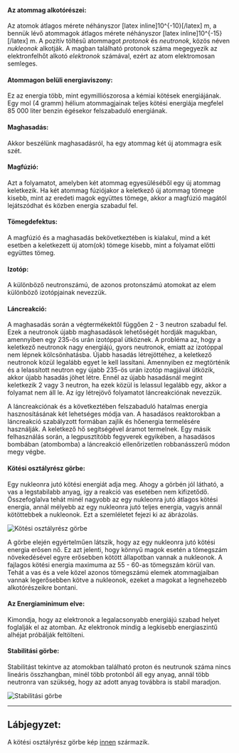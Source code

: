 #### Az atommag alkotórészei:

Az atomok átlagos mérete néhányszor [latex inline]10^{-10}[/latex] m, a bennük lévő atommagok átlagos mérete néhányszor [latex inline]10^{-15}[/latex] m. A pozitív töltésű atommagot *protonok* és *neutronok*, közös néven *nukleonok* alkotják. A magban található protonok száma megegyezik az elektronfelhőt alkotó *elektronok* számával, ezért az atom elektromosan semleges.

#### Atommagon belüli energiaviszony:

Ez az energia több, mint egymilliószorosa a kémiai kötések energiájának. Egy mol (4 gramm) hélium atommagjainak teljes kötési energiája megfelel 85 000 liter benzin égésekor felszabaduló energiának.

#### Maghasadás:

Akkor beszélünk maghasadásról, ha egy atommag két új atommagra esik szét.

#### Magfúzió:

Azt a folyamatot, amelyben két atommag egyesüléséből egy új atommag keletkezik. Ha két atommag fúziójakor a keletkező új atommag tömege kisebb, mint az eredeti magok együttes tömege, akkor a magfúzió magától lejátszódhat és közben energia szabadul fel.

#### Tömegdefektus:

A magfúzió és a maghasadás bekövetkeztében is kialakul, mind a két esetben a keletkezett új atom(ok) tömege kisebb, mint a folyamat előtti együttes tömeg.

#### Izotóp:

A különböző neutronszámú, de azonos protonszámú atomokat az elem különböző izotópjainak nevezzük.

#### Láncreakció:

A maghasadás során a végtermékektől függően 2 - 3 neutron szabadul fel. Ezek a neutronok újabb maghasadások lehetőségét hordják magukban, amennyiben egy 235-ös urán izotóppal ütköznek. A probléma az, hogy a keletkező neutronok nagy energiájú, gyors neutronok, emiatt az izotóppal nem lépnek kölcsönhatásba. Újabb hasadás létrejöttéhez, a keletkező neutronok közül legalább egyet le kell lassítani. Amennyiben ez megtörténik és a lelassított neutron egy újabb 235-ös urán izotóp magjával ütközik, akkor újabb hasadás jöhet létre. Ennél az újabb hasadásnál megint keletkezik 2 vagy 3 neutron, ha ezek közül is lelassul legalább egy, akkor a folyamat nem áll le. Az így létrejövő folyamatot láncreakciónak nevezzük.

A láncreakciónak és a következtében felszabaduló hatalmas energia hasznosításának két lehetséges módja van. A hasadásos reaktorokban a láncreakció szabályzott formában zajlik és hőenergia termelésére használják. A keletkező hő segítségével áramot termelnek. Egy másik felhasználás során, a legpusztítóbb fegyverek egyikében, a hasadásos bombában (atombomba) a láncreakció ellenőrizetlen robbanásszerű módon megy végbe.

#### Kötési osztályrész görbe:

Egy nukleonra jutó kötési energiát adja meg. Ahogy a görbén jól látható, a vas a legstabilabb anyag, így a reakció vas esetében nem kifizetődő. Összefoglalva tehát minél nagyobb az egy nukleonra jutó átlagos kötési energia, annál mélyebb az egy nukleonra jutó teljes energia, vagyis annál kötöttebbek a nukleonok. Ezt a szemléletet fejezi ki az ábrázolás.

![Kötési osztályrész görbe](http://i.imgur.com/m41CRVd.png)

A görbe elején egyértelműen látszik, hogy az egy nukleonra jutó kötési energia erősen nő. Ez azt jelenti, hogy könnyű magok esetén a tömegszám növekedésével egyre erősebben kötött állapotban vannak a nukleonok. A fajlagos kötési energia maximuma az 55 - 60-as tömegszám körül van. Tehát a vas és a vele közel azonos tömegszámú elemek atommagjaiban vannak legerősebben kötve a nukleonok, ezeket a magokat a legnehezebb alkotórészeikre bontani.

#### Az Energiaminimum elve:

Kimondja, hogy az elektronok a legalacsonyabb energiájú szabad helyet foglalják el az atomban. Az elektronok mindig a legkisebb energiaszintű alhéjat próbálják feltölteni.

#### Stabilitási görbe:

Stabilitást tekintve az atomokban található proton és neutrunok száma nincs lineáris összhangban, minél több protonból áll egy anyag, annál több neutronra van szükség, hogy az adott anyag továbbra is stabil maradjon.

![Stabilitási görbe](http://i.imgur.com/RCj3Fon.png)

---

## Lábjegyzet:

A kötési osztályrész görbe kép [innen](http://commons.wikimedia.org/wiki/File:K%C3%B6t%C3%A9si_energia-f%C3%BAzi%C3%B3_hasad%C3%A1s.svg) származik.

